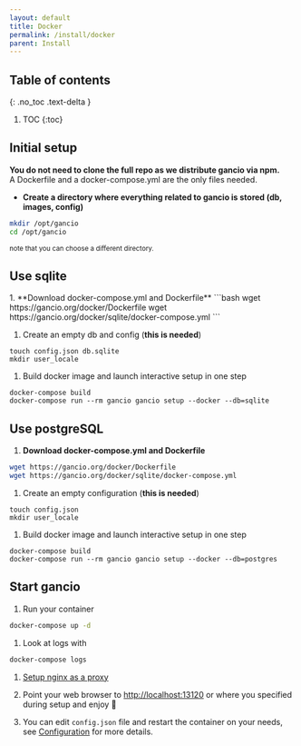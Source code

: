 ```yaml
---
layout: default
title: Docker
permalink: /install/docker
parent: Install
---
```

## Table of contents
{: .no_toc .text-delta }

1. TOC
{:toc}

## Initial setup
**You do not need to clone the full repo as we distribute gancio via npm.**  
A Dockerfile and a docker-compose.yml are the only files needed.

- __Create a directory where everything related to gancio is stored (db, images, config)__
```bash
mkdir /opt/gancio
cd /opt/gancio
```
<small>note that you can choose a different directory.</small>

## Use sqlite
<div class='code-example bg-grey-lt-100' markdown="1">
1. **Download docker-compose.yml and Dockerfile**
```bash
wget https://gancio.org/docker/Dockerfile
wget https://gancio.org/docker/sqlite/docker-compose.yml
```

1. Create an empty db and config (**this is needed**)
```
touch config.json db.sqlite
mkdir user_locale
```

1. Build docker image and launch interactive setup in one step
```
docker-compose build
docker-compose run --rm gancio gancio setup --docker --db=sqlite
```
</div>

## Use postgreSQL
<div class='code-example bg-grey-lt-100' markdown="1">

1. **Download docker-compose.yml and Dockerfile**
```bash
wget https://gancio.org/docker/Dockerfile
wget https://gancio.org/docker/sqlite/docker-compose.yml
```

1. Create an empty configuration (**this is needed**)
```
touch config.json
mkdir user_locale
```

1. Build docker image and launch interactive setup in one step
```
docker-compose build
docker-compose run --rm gancio gancio setup --docker --db=postgres
```
</div>


## Start gancio

1. Run your container
```bash
docker-compose up -d
```

1. Look at logs with
```bash
docker-compose logs
```

1. [Setup nginx as a proxy](/install/nginx)

1. Point your web browser to [http://localhost:13120](http://localhost:13120) or where you specified during setup and enjoy :tada:

1. You can edit `config.json` file and restart the container on your needs, see [Configuration](/config) for more details.
